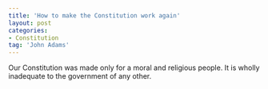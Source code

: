 ```yaml
---
title: 'How to make the Constitution work again'
layout: post
categories:
- Constitution
tag: 'John Adams'
---
```


Our Constitution was made only for a moral and religious people. It is wholly inadequate to the government of any other.